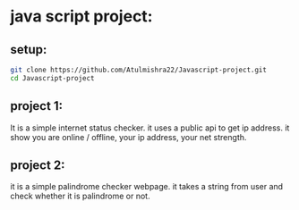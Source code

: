 # java script project:
## setup:
```bash
git clone https://github.com/Atulmishra22/Javascript-project.git
cd Javascript-project
```
## project 1:
It is a simple internet status checker.
it uses a public api to get ip address.
it show you are online / offline, your ip address, your net strength.

## project 2:
it is a simple palindrome checker webpage.
it takes a string from user and check whether it is palindrome or not.



